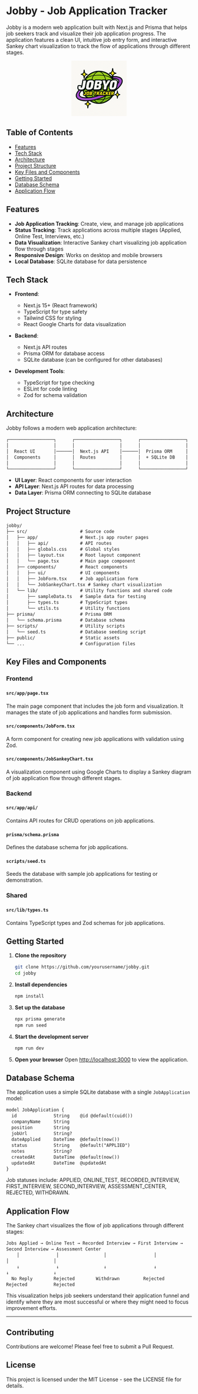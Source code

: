 # Jobby - Job Application Tracker

Jobby is a modern web application built with Next.js and Prisma that helps job seekers track and visualize their job application progress. The application features a clean UI, intuitive job entry form, and interactive Sankey chart visualization to track the flow of applications through different stages.

<p align="center">
  <img src="./public/logo.png" alt="Jobby Logo" width="150" />
</p>

## Table of Contents

- [Features](#features)
- [Tech Stack](#tech-stack)
- [Architecture](#architecture)
- [Project Structure](#project-structure)
- [Key Files and Components](#key-files-and-components)
- [Getting Started](#getting-started)
- [Database Schema](#database-schema)
- [Application Flow](#application-flow)

## Features

- **Job Application Tracking**: Create, view, and manage job applications
- **Status Tracking**: Track applications across multiple stages (Applied, Online Test, Interviews, etc.)
- **Data Visualization**: Interactive Sankey chart visualizing job application flow through stages
- **Responsive Design**: Works on desktop and mobile browsers
- **Local Database**: SQLite database for data persistence

## Tech Stack

- **Frontend**:
  - Next.js 15+ (React framework)
  - TypeScript for type safety
  - Tailwind CSS for styling
  - React Google Charts for data visualization

- **Backend**:
  - Next.js API routes
  - Prisma ORM for database access
  - SQLite database (can be configured for other databases)

- **Development Tools**:
  - TypeScript for type checking
  - ESLint for code linting
  - Zod for schema validation

## Architecture

Jobby follows a modern web application architecture:

```
┌─────────────────┐      ┌─────────────────┐      ┌─────────────────┐
│                 │      │                 │      │                 │
│  React UI       │──────│  Next.js API    │──────│  Prisma ORM     │
│  Components     │      │  Routes         │      │  + SQLite DB    │
│                 │      │                 │      │                 │
└─────────────────┘      └─────────────────┘      └─────────────────┘
```

- **UI Layer**: React components for user interaction
- **API Layer**: Next.js API routes for data processing
- **Data Layer**: Prisma ORM connecting to SQLite database

## Project Structure

```
jobby/
├── src/                    # Source code
│   ├── app/                # Next.js app router pages
│   │   ├── api/            # API routes
│   │   ├── globals.css     # Global styles
│   │   ├── layout.tsx      # Root layout component
│   │   └── page.tsx        # Main page component
│   ├── components/         # React components
│   │   ├── ui/             # UI components
│   │   ├── JobForm.tsx     # Job application form
│   │   └── JobSankeyChart.tsx # Sankey chart visualization
│   └── lib/                # Utility functions and shared code
│       ├── sampleData.ts   # Sample data for testing
│       ├── types.ts        # TypeScript types
│       └── utils.ts        # Utility functions
├── prisma/                 # Prisma ORM
│   └── schema.prisma       # Database schema
├── scripts/                # Utility scripts
│   └── seed.ts             # Database seeding script
├── public/                 # Static assets
└── ...                     # Configuration files
```

## Key Files and Components

### Frontend

#### `src/app/page.tsx`
The main page component that includes the job form and visualization. It manages the state of job applications and handles form submission.

#### `src/components/JobForm.tsx`
A form component for creating new job applications with validation using Zod.

#### `src/components/JobSankeyChart.tsx`
A visualization component using Google Charts to display a Sankey diagram of job application flow through different stages.

### Backend

#### `src/app/api/`
Contains API routes for CRUD operations on job applications.

#### `prisma/schema.prisma`
Defines the database schema for job applications.

#### `scripts/seed.ts`
Seeds the database with sample job applications for testing or demonstration.

### Shared

#### `src/lib/types.ts`
Contains TypeScript types and Zod schemas for job applications.

## Getting Started

1. **Clone the repository**
   ```bash
   git clone https://github.com/yourusername/jobby.git
   cd jobby
   ```

2. **Install dependencies**
   ```bash
   npm install
   ```

3. **Set up the database**
   ```bash
   npx prisma generate
   npm run seed
   ```

4. **Start the development server**
   ```bash
   npm run dev
   ```

5. **Open your browser**
   Open [http://localhost:3000](http://localhost:3000) to view the application.

## Database Schema

The application uses a simple SQLite database with a single `JobApplication` model:

```prisma
model JobApplication {
  id              String    @id @default(cuid())
  companyName     String
  position        String
  jobUrl          String?
  dateApplied     DateTime  @default(now())
  status          String    @default("APPLIED") 
  notes           String?
  createdAt       DateTime  @default(now())
  updatedAt       DateTime  @updatedAt
}
```

Job statuses include: APPLIED, ONLINE_TEST, RECORDED_INTERVIEW, FIRST_INTERVIEW, SECOND_INTERVIEW, ASSESSMENT_CENTER, REJECTED, WITHDRAWN.

## Application Flow

The Sankey chart visualizes the flow of job applications through different stages:

```
Jobs Applied → Online Test → Recorded Interview → First Interview → Second Interview → Assessment Center
    │              │                 │                  │                  │                 │
    ↓              ↓                 ↓                  ↓                  ↓                 ↓
  No Reply        Rejected        Withdrawn         Rejected           Rejected          Rejected
```

This visualization helps job seekers understand their application funnel and identify where they are most successful or where they might need to focus improvement efforts.

---

## Contributing

Contributions are welcome! Please feel free to submit a Pull Request.

## License

This project is licensed under the MIT License - see the LICENSE file for details.
